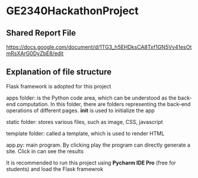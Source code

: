 # GE2340HackathonProject

## Shared Report File

https://docs.google.com/document/d/1TG3_h5EHDksCA8Txf1GN5Vv41esOtmRsXArG0DyZbE8/edit

## Explanation of file structure

Flask framework is adopted for this project

apps folder: is the Python code area, which can be understood as the back-end computation. In this folder, there are folders representing the back-end operations of different pages.  __init__ is used to initialize the app

static folder: stores various files, such as image, CSS, javascript

template folder: called a template, which is used to render HTML

app.py: main program. By clicking play the program can directly generate a site. Click in can see the results  

It is recommended to run this project using **Pycharm IDE Pro** (free for students) and load the Flask framewrok
